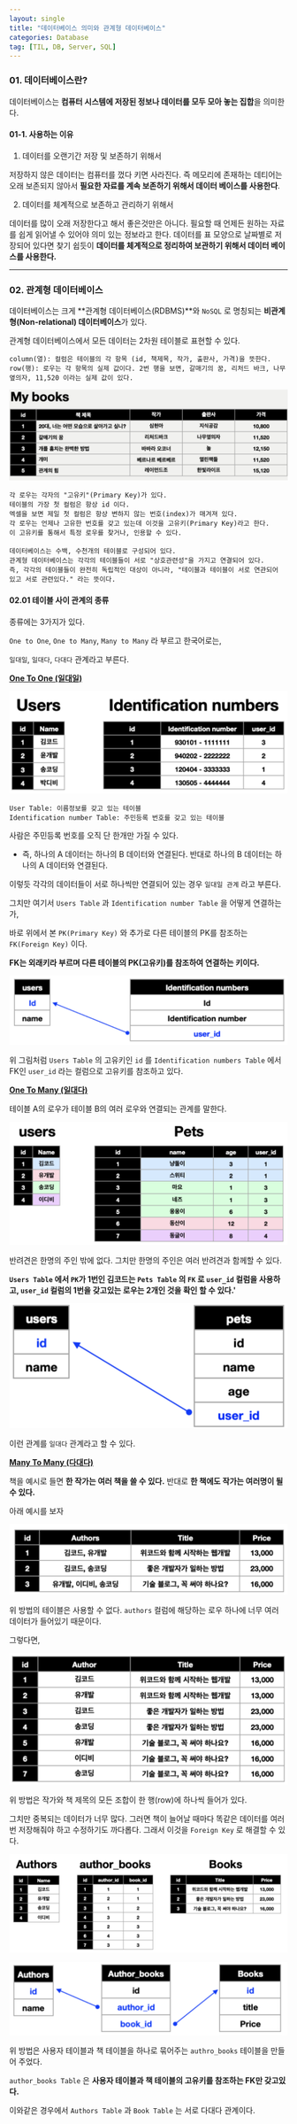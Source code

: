 ```yaml
---
layout: single
title: "데이터베이스 의미와 관계형 데이터베이스"
categories: Database
tag: [TIL, DB, Server, SQL]
---
```


### 01. 데이터베이스란?

데이터베이스는 **컴퓨터 시스템에 저장된 정보나 데이터를 모두 모아 놓는 집합**을 의미한다.

#### 01-1. 사용하는 이유

1. 데이터를 오랜기간 저장 및 보존하기 위해서

저장하지 않은 데이터는 컴퓨터를 껐다 키면 사라진다. 즉 메모리에 존재하는 데티어는 오래 보존되지 않아서 **필요한 자료를 계속 보존하기 위해서 데이터 베이스를 사용한다**.

2. 데이터를 체계적으로 보존하고 관리하기 위해서

데이터를 많이 오래 저장한다고 해서 좋은것만은 아니다. 필요할 때 언제든 원하는 자료를 쉽게 읽어낼 수 있어야 의미 있는 정보라고 한다. 데이터를 표 모양으로 날짜별로 저장되어 있다면 찾기 쉽듯이 **데이터를 체계적으로 정리하여 보관하기 위해서 데이터 베이스를 사용한다.**

---

### 02. 관계형 데이터베이스

데이터베이스는 크게 **관계형 데이터베이스(RDBMS)**와 `NoSQL` 로 명칭되는 **비관계형(Non-relational) 데이터베이스**가 있다.

관계형 데이터베이스에서 모든 데이터는 2차원 테이블로 표현할 수 있다.

```
column(열): 컬럼은 테이블의 각 항목 (id, 책제목, 작가, 출판사, 가격)을 뜻한다.
row(행): 로우는 각 항목의 실제 값이다. 2번 행을 보면, 갈매기의 꿈, 리처드 바크, 나무옆의자, 11,520 이라는 실제 값이 있다.
```

![screencapture-7310514](/images/screencapture-7310514.png)

```
각 로우는 각자의 "고유키"(Primary Key)가 있다.
테이블의 가장 첫 컬럼은 항상 id 이다.
엑셀을 보면 제일 첫 컬럼은 항상 변하지 않는 번호(index)가 매겨져 있다.
각 로우는 언제나 고유한 번호를 갖고 있는데 이것을 고유키(Primary Key)라고 한다.
이 고유키를 통해서 특정 로우를 찾거나, 인용할 수 있다.

데이터베이스는 수백, 수천개의 테이블로 구성되어 있다.
관계형 데이터베이스는 각각의 테이블들이 서로 "상호관련성"을 가지고 연결되어 있다.
즉, 각각의 테이블들이 완전히 독립적인 대상이 아니라, "테이블과 테이블이 서로 연관되어 있고 서로 관련있다." 라는 뜻이다.
```

#### 02.01 테이블 사이 관계의 종류

종류에는 3가지가 있다.

`One to One`, `One to Many`, `Many to Many` 라 부르고 한국어로는,

`일대일`, `일대다`, `다대다` 관계라고 부른다.

**<u>One To One (일대일)</u>**

![screencapture-7311069](/images/screencapture-7311069.png)

```
User Table: 이름정보를 갖고 있는 테이블
Identification number Table: 주민등록 번호를 갖고 있는 테이블
```

사람은 주민등록 번호를 오직 단 한개만 가질 수 있다.

- 즉, 하나의 A 데이터는 하나의 B 데이터와 연결된다. 반대로 하나의 B 데이터는 하나의 A 데이터와 연결된다.

이렇듯 각각의 데이터들이 서로 하나씩만 연결되어 있는 경우 `일대일 관계` 라고 부른다.

그치만 여기서 `Users Table` 과 `Identification number Table` 을 어떻게 연결하는가,

바로 위에서 본 `PK(Primary Key)` 와 추가로 다른 테이블의 PK를 참조하는 `FK(Foreign Key)` 이다.

**FK는 외래키라 부르며 다른 테이블의 PK(고유키)를 참조하여 연결하는 키이다.**

![screencapture-7311448](/images/screencapture-7311448.png)

위 그림처럼 `Users Table` 의 고유키인 `id` 를 `Identification numbers Table` 에서 FK인 `user_id` 라는 컬럼으로 고유키를 참조하고 있다.

**<u>One To Many (일대다)</u>**

테이블 A의 로우가 테이블 B의 여러 로우와 연결되는 관계를 말한다.

![screencapture-7311627](/images/screencapture-7311627.png)

반려견은 한명의 주인 밖에 없다. 그치만 한명의 주인은 여러 반려견과 함께할 수 있다.

**`Users Table` 에서 `PK`가 1번인 김코드는 `Pets Table` 의 `FK` 로 `user_id` 컬럼을 사용하고, `user_id` 컬럼의 1번을 갖고있는 로우는 2개인 것을 확인 할 수 있다.'**

![screencapture-7311886](/images/screencapture-7311886.png)

이런 관계를 `일대다` 관계라고 할 수 있다.

**<u>Many To Many (다대다)</u>**

책을 예시로 들면 **한 작가는 여러 책을 쓸 수 있다.** 반대로 **한 책에도 작가는 여러명이 될 수 있다.**

아래 예시를 보자

![screencapture-7312114](/images/screencapture-7312114.png)

위 방법의 테이블은 사용할 수 없다. `authors` 컬럼에 해당하는 로우 하나에 너무 여러 데이터가 들어있기 때문이다.

그렇다면,

![screencapture-7312181](/images/screencapture-7312181.png)

위 방법은 작가와 책 제목의 모든 조합이 한 행(row)에 하나씩 들어가 있다.

그치만 중복되는 데이터가 너무 많다. 그러면 책이 늘어날 때마다 똑같은 데이터를 여러번 저장해줘야 하고 수정하기도 까다롭다. 그래서 이것을 `Foreign Key` 로 해결할 수 있다.

![screencapture-7312289](/images/screencapture-7312289.png)

![screencapture-7312374](/images/screencapture-7312374.png)

위 방법은 사용자 테이블과 책 테이블을 하나로 묶어주는 `authro_books` 테이블을 만들어 주었다.

`author_books Table` 은 **사용자 테이블과 책 테이블의 고유키를 참조하는 FK만 갖고있다.**

이와같은 경우에서 `Authors Table` 과 `Book Table` 는 서로 다대다 관계이다.
